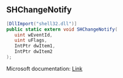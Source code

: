 ## SHChangeNotify

```csharp
[DllImport("shell32.dll")]
public static extern void SHChangeNotify(
   uint wEventId,
   uint uFlags,
   IntPtr dwItem1,
   IntPtr dwItem2
);
```

Microsoft documentation: [Link](https://docs.microsoft.com/en-us/windows/win32/api/shlobj_core/nf-shlobj_core-shchangenotify)
